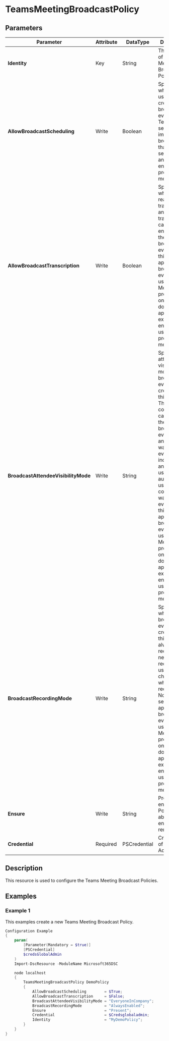 ﻿# TeamsMeetingBroadcastPolicy

## Parameters

| Parameter | Attribute | DataType | Description | Allowed Values |
| --- | --- | --- | --- | --- |
| **Identity** | Key | String | The identifier of the Teams Meeting Broadcast Policy. ||
| **AllowBroadcastScheduling** | Write | Boolean | Specifies whether this user can create broadcast events in Teams. This settng impacts broadcasts that use both self-service and external encoder production methods. ||
| **AllowBroadcastTranscription** | Write | Boolean | Specifies whether real-time transcription and translation can be enabled in the broadcast event. Note: this setting is applicable to broadcast events that use Teams Meeting production only and does not apply when external encoder is used as production method. ||
| **BroadcastAttendeeVisibilityMode** | Write | String | Specifies the attendee visibility mode of the broadcast events created by this user.  This setting controls who can watch the broadcast event - e.g. anyone can watch this event including anonymous users or only authenticated users in my company can watch the event.  Note: this setting is applicable to broadcast events that use Teams Meeting production only and does not apply when external encoder is used as production method. |Everyone, EveryoneInCompany, InvitedUsersInCompany, EveryoneInCompanyAndExternal, InvitedUsersInCompanyAndExternal|
| **BroadcastRecordingMode** | Write | String | Specifies whether broadcast events created by this user are always recorded, never recorded or user can choose whether to record or not. Note: this setting is applicable to broadcast events that use Teams Meeting production only and does not apply when external encoder is used as production method. |AlwaysEnabled, AlwaysDisabled, UserOverride|
| **Ensure** | Write | String | Present ensures the Policy exists, absent ensures it is removed |Present, Absent|
| **Credential** | Required | PSCredential | Credentials of the Teams Admin ||

## Description

This resource is used to configure the Teams Meeting Broadcast Policies.

## Examples

### Example 1

This examples create a new Teams Meeting Broadcast Policy.

```powershell
Configuration Example
{
    param(
        [Parameter(Mandatory = $true)]
        [PSCredential]
        $credsGlobalAdmin
    )
    Import-DscResource -ModuleName Microsoft365DSC

    node localhost
    {
        TeamsMeetingBroadcastPolicy DemoPolicy
        {
            AllowBroadcastScheduling        = $True;
            AllowBroadcastTranscription     = $False;
            BroadcastAttendeeVisibilityMode = "EveryoneInCompany";
            BroadcastRecordingMode          = "AlwaysEnabled";
            Ensure                          = "Present";
            Credential                      = $Credsglobaladmin;
            Identity                        = "MyDemoPolicy";
        }
    }
}
```

